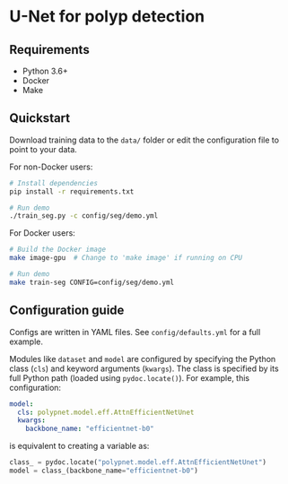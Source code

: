 # U-Net for polyp detection

## Requirements
- Python 3.6+
- Docker
- Make

## Quickstart
Download training data to the `data/` folder or edit the configuration file to point to your data.

For non-Docker users:
```bash
# Install dependencies
pip install -r requirements.txt

# Run demo
./train_seg.py -c config/seg/demo.yml
```

For Docker users:
```bash
# Build the Docker image
make image-gpu  # Change to 'make image' if running on CPU

# Run demo
make train-seg CONFIG=config/seg/demo.yml
```

## Configuration guide
Configs are written in YAML files. See `config/defaults.yml` for a full example.

Modules like `dataset` and `model` are configured by specifying the Python class (`cls`) and keyword arguments (`kwargs`). The class is specified by its full Python path (loaded using `pydoc.locate()`). For example, this configuration:
```yaml
model:
  cls: polypnet.model.eff.AttnEfficientNetUnet
  kwargs:
    backbone_name: "efficientnet-b0"
```
is equivalent to creating a variable as:
```python
class_ = pydoc.locate("polypnet.model.eff.AttnEfficientNetUnet")
model = class_(backbone_name="efficientnet-b0")
```
